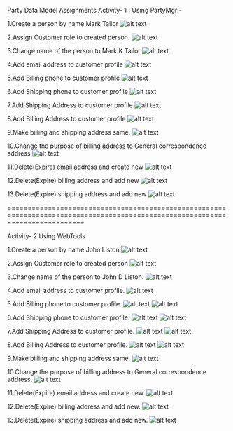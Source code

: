 Party Data Model Assignments
Activity- 1 : Using PartyMgr:-

1.Create a person by name Mark Tailor
![alt text](images/-1.a.png)

2.Assign Customer role to created person.
![alt text](images/-2.a.png)

3.Change name of the person to Mark K Tailor
![alt text](images/3.newa.png)

4.Add email address to customer profile
![alt text](images/-3.a.png)

5.Add Billing phone to customer profile
![alt text](images/phone.png)


6.Add Shipping phone to customer profile
![alt text](images/phone.png)


7.Add Shipping Address to customer profile
![alt text](images/billingSame.png)

8.Add Billing Address to customer profile
![alt text](images/billingSame.png)

9.Make billing and shipping address same.
![alt text](images/billingSame.png)

10.Change the purpose of billing address to General correspondence address
![alt text](images/correspondance.png)

11.Delete(Expire) email address and create new
![alt text](images/newShipping.png)

12.Delete(Expire) billing address and add new
![alt text](images/newBilling.png)

13.Delete(Expire) shipping address and add new
![alt text](images/newShipping.png)

===============================================================================================================================

Activity- 2 Using WebTools  

1.Create a person by name John Liston
![alt text](images/1.e.png)

2.Assign Customer role to created person
![alt text](images/2.e.png)

3.Change name of the person to John D Liston. 
![alt text](images/3.e.png)

4.Add email address to customer profile. 
![alt text](images/4.e.png)

5.Add Billing phone to customer profile. 
![alt text](images/5.e.png)
![alt text](images/5.1.e.png)

6.Add Shipping phone to customer profile.
![alt text](images/6.1.e.png)
![alt text](images/phoneShipping.png)

7.Add Shipping Address to customer profile.
![alt text](images/shippingLocation.png)
![alt text](images/7.e.png)

8.Add Billing Address to customer profile. 
![alt text](images/8.e.1.png)
![alt text](images/8.1.e.png)

9.Make billing and shipping address same. 
![alt text](images/sameAddress.png)


10.Change the purpose of billing address to General correspondence address. 
![alt text](images/9.e.png)

11.Delete(Expire) email address and create new.
![alt text](images/10.e.png)

12.Delete(Expire) billing address and add new.
![alt text](images/10.e.png)

13.Delete(Expire) shipping address and add new.
![alt text](images/10.e.png)

